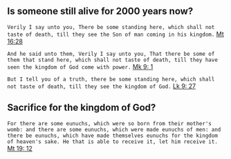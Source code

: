 

## Is someone still alive for 2000 years now?

`Verily I say unto you, There be some standing here, which shall not taste of death, till they see the Son of man coming in his kingdom.` [Mt 16:28](https://biblehub.com/matthew/16-28.htm)

`And he said unto them, Verily I say unto you, That there be some of them that stand here, which shall not taste of death, till they have seen the kingdom of God come with power.` [Mk 9: 1](https://biblehub.com/mark/9-1.htm)

`But I tell you of a truth, there be some standing here, which shall not taste of death, till they see the kingdom of God.` [Lk 9: 27](https://biblehub.com/luke/9-27.htm)

## Sacrifice for the kingdom of God?

`For there are some eunuchs, which were so born from their mother's womb: and there are some eunuchs, which were made eunuchs of men: and there be eunuchs, which have made themselves eunuchs for the kingdom of heaven's sake. He that is able to receive it, let him receive it.` [Mt 19: 12](https://biblehub.com/matthew/19-12.htm)